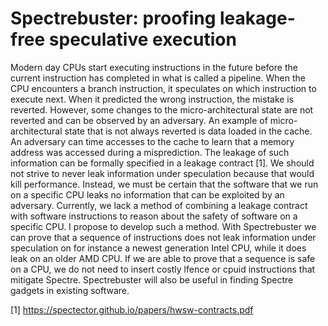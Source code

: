 # Spectrebuster: proofing leakage-free speculative execution

Modern day CPUs start executing instructions in the future before the current instruction has completed in what is called a pipeline.
When the CPU encounters a branch instruction, it speculates on which instruction to execute next.
When it predicted the wrong instruction, the mistake is reverted.
However, some changes to the micro-architectural state are not reverted and can be observed by an adversary.
An example of micro-architectural state that is not always reverted is data loaded in the cache.
An adversary can time accesses to the cache to learn that a memory address was accessed during a misprediction.
The leakage of such information can be formally specified in a leakage contract [1].
We should not strive to never leak information under speculation because that would kill performance.
Instead, we must be certain that the software that we run on a specific CPU leaks no information that can be exploited by an adversary.
Currently, we lack a method of combining a leakage contract with software instructions to reason about the safety of software on a specific CPU.
I propose to develop such a method.
With Spectrebuster we can prove that a sequence of instructions does not leak information under speculation on for instance a newest generation Intel CPU, while it does leak on an older AMD CPU.
If we are able to prove that a sequence is safe on a CPU, we do not need to insert costly lfence or cpuid instructions that mitigate Spectre.
Spectrebuster will also be useful in finding Spectre gadgets in existing software.


[1] https://spectector.github.io/papers/hwsw-contracts.pdf
